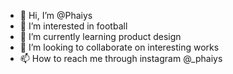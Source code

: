 - 👋 Hi, I’m @Phaiys
- 👀 I’m interested in football
- 🌱 I’m currently learning product design
- 💞️ I’m looking to collaborate on interesting works
- 📫 How to reach me through instagram @_phaiys

<!---
Phaiys/Phaiys is a ✨ special ✨ repository because its `README.md` (this file) appears on your GitHub profile.
You can click the Preview link to take a look at your changes.
--->

